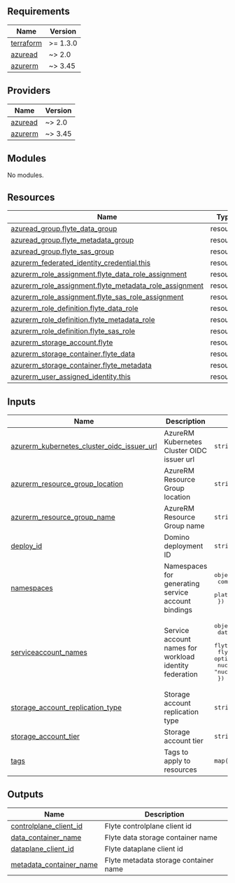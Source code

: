 <!-- BEGINNING OF PRE-COMMIT-TERRAFORM DOCS HOOK -->
## Requirements

| Name | Version |
|------|---------|
| <a name="requirement_terraform"></a> [terraform](#requirement\_terraform) | >= 1.3.0 |
| <a name="requirement_azuread"></a> [azuread](#requirement\_azuread) | ~> 2.0 |
| <a name="requirement_azurerm"></a> [azurerm](#requirement\_azurerm) | ~> 3.45 |

## Providers

| Name | Version |
|------|---------|
| <a name="provider_azuread"></a> [azuread](#provider\_azuread) | ~> 2.0 |
| <a name="provider_azurerm"></a> [azurerm](#provider\_azurerm) | ~> 3.45 |

## Modules

No modules.

## Resources

| Name | Type |
|------|------|
| [azuread_group.flyte_data_group](https://registry.terraform.io/providers/hashicorp/azuread/latest/docs/resources/group) | resource |
| [azuread_group.flyte_metadata_group](https://registry.terraform.io/providers/hashicorp/azuread/latest/docs/resources/group) | resource |
| [azuread_group.flyte_sas_group](https://registry.terraform.io/providers/hashicorp/azuread/latest/docs/resources/group) | resource |
| [azurerm_federated_identity_credential.this](https://registry.terraform.io/providers/hashicorp/azurerm/latest/docs/resources/federated_identity_credential) | resource |
| [azurerm_role_assignment.flyte_data_role_assignment](https://registry.terraform.io/providers/hashicorp/azurerm/latest/docs/resources/role_assignment) | resource |
| [azurerm_role_assignment.flyte_metadata_role_assignment](https://registry.terraform.io/providers/hashicorp/azurerm/latest/docs/resources/role_assignment) | resource |
| [azurerm_role_assignment.flyte_sas_role_assignment](https://registry.terraform.io/providers/hashicorp/azurerm/latest/docs/resources/role_assignment) | resource |
| [azurerm_role_definition.flyte_data_role](https://registry.terraform.io/providers/hashicorp/azurerm/latest/docs/resources/role_definition) | resource |
| [azurerm_role_definition.flyte_metadata_role](https://registry.terraform.io/providers/hashicorp/azurerm/latest/docs/resources/role_definition) | resource |
| [azurerm_role_definition.flyte_sas_role](https://registry.terraform.io/providers/hashicorp/azurerm/latest/docs/resources/role_definition) | resource |
| [azurerm_storage_account.flyte](https://registry.terraform.io/providers/hashicorp/azurerm/latest/docs/resources/storage_account) | resource |
| [azurerm_storage_container.flyte_data](https://registry.terraform.io/providers/hashicorp/azurerm/latest/docs/resources/storage_container) | resource |
| [azurerm_storage_container.flyte_metadata](https://registry.terraform.io/providers/hashicorp/azurerm/latest/docs/resources/storage_container) | resource |
| [azurerm_user_assigned_identity.this](https://registry.terraform.io/providers/hashicorp/azurerm/latest/docs/resources/user_assigned_identity) | resource |

## Inputs

| Name | Description | Type | Default | Required |
|------|-------------|------|---------|:--------:|
| <a name="input_azurerm_kubernetes_cluster_oidc_issuer_url"></a> [azurerm\_kubernetes\_cluster\_oidc\_issuer\_url](#input\_azurerm\_kubernetes\_cluster\_oidc\_issuer\_url) | AzureRM Kubernetes Cluster OIDC issuer url | `string` | n/a | yes |
| <a name="input_azurerm_resource_group_location"></a> [azurerm\_resource\_group\_location](#input\_azurerm\_resource\_group\_location) | AzureRM Resource Group location | `string` | n/a | yes |
| <a name="input_azurerm_resource_group_name"></a> [azurerm\_resource\_group\_name](#input\_azurerm\_resource\_group\_name) | AzureRM Resource Group name | `string` | n/a | yes |
| <a name="input_deploy_id"></a> [deploy\_id](#input\_deploy\_id) | Domino deployment ID | `string` | n/a | yes |
| <a name="input_namespaces"></a> [namespaces](#input\_namespaces) | Namespaces for generating service account bindings | <pre>object({<br>    compute  = optional(string, "domino-compute")<br>    platform = optional(string, "domino-platform")<br>  })</pre> | `{}` | no |
| <a name="input_serviceaccount_names"></a> [serviceaccount\_names](#input\_serviceaccount\_names) | Service account names for workload identity federation | <pre>object({<br>    datacatalog    = optional(string, "datacatalog")<br>    flyteadmin     = optional(string, "flyteadmin")<br>    flytepropeller = optional(string, "flytepropeller")<br>    nucleus        = optional(string, "nucleus")<br>  })</pre> | `{}` | no |
| <a name="input_storage_account_replication_type"></a> [storage\_account\_replication\_type](#input\_storage\_account\_replication\_type) | Storage account replication type | `string` | `"LRS"` | no |
| <a name="input_storage_account_tier"></a> [storage\_account\_tier](#input\_storage\_account\_tier) | Storage account tier | `string` | `"Standard"` | no |
| <a name="input_tags"></a> [tags](#input\_tags) | Tags to apply to resources | `map(string)` | `{}` | no |

## Outputs

| Name | Description |
|------|-------------|
| <a name="output_controlplane_client_id"></a> [controlplane\_client\_id](#output\_controlplane\_client\_id) | Flyte controlplane client id |
| <a name="output_data_container_name"></a> [data\_container\_name](#output\_data\_container\_name) | Flyte data storage container name |
| <a name="output_dataplane_client_id"></a> [dataplane\_client\_id](#output\_dataplane\_client\_id) | Flyte dataplane client id |
| <a name="output_metadata_container_name"></a> [metadata\_container\_name](#output\_metadata\_container\_name) | Flyte metadata storage container name |
<!-- END OF PRE-COMMIT-TERRAFORM DOCS HOOK -->
